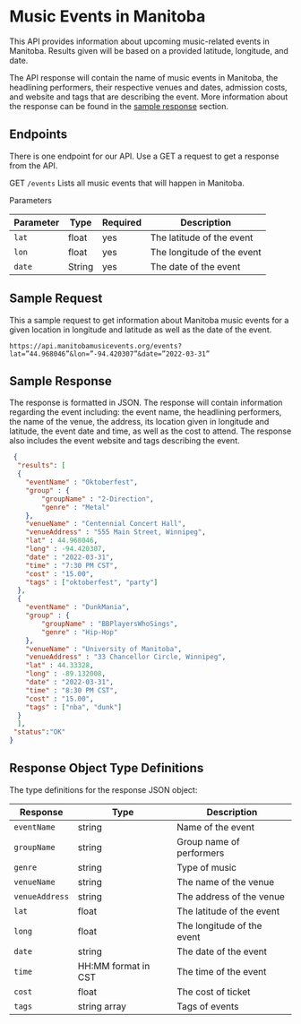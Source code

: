 # Music Events in Manitoba

This API provides information about upcoming music-related events in Manitoba. Results given will be based on a provided latitude, longitude, and date.

The API response will contain the name of music events in Manitoba, the headlining performers, their respective venues and dates, admission costs, and website and tags that are describing the event. More information about the response can be found in the [sample response](https://github.com/qinh3uofm/Group8_A3_P1#sample-response) section.

## Endpoints

There is one endpoint for our API. Use a GET a request to get a response from the API. 

GET `/events` Lists all music events that will happen in Manitoba.

Parameters

|Parameter|Type|Required|Description|
|---|---|---|---|
|`lat`|float|yes|The latitude of the event|
|`lon`|float|yes|The longitude of the event|
|`date`|String|yes|The date of the event|

## Sample Request
This a sample request to get information about Manitoba music events for a given location in longitude and latitude as well as the date of the event.
```
https://api.manitobamusicevents.org/events?lat=”44.968046”&lon=”-94.420307”&date=”2022-03-31”
```
## Sample Response
The response is formatted in JSON. The response will contain information regarding the event including: the event name, the headlining performers, the name of the venue, the address, its location given in longitude and latitude, the event date and time, as well as the cost to attend. The response also includes the event website and tags describing the event.

```json
 {
  "results": [
  {
    "eventName" : "Oktoberfest",
    "group" : {
        "groupName" : "2-Direction",
        "genre" : "Metal"
    },
    "venueName" : "Centennial Concert Hall",
    "venueAddress" : "555 Main Street, Winnipeg",
    "lat" : 44.968046,
    "long" : -94.420307,
    "date" : "2022-03-31",
    "time" : "7:30 PM CST",
    "cost" : "15.00",
    "tags" : ["oktoberfest", "party"]
  },
  {
    "eventName" : "DunkMania",
    "group" : {
        "groupName" : "BBPlayersWhoSings",
        "genre" : "Hip-Hop"
    },
    "venueName" : "University of Manitoba",
    "venueAddress" : "33 Chancellor Circle, Winnipeg",
    "lat" : 44.33328,
    "long" : -89.132008,
    "date" : "2022-03-31",
    "time" : "8:30 PM CST",
    "cost" : "15.00",
    "tags" : ["nba", "dunk"]
  }
  ],
 "status":"OK"
}


```

## Response Object Type Definitions

The type definitions for the response JSON object:


| Response   |  Type  |          Description                               |
|------------|--------|----------------------------------------------------|
|`eventName` |string|Name of the event|
|`groupName` |string|Group name of performers|
|`genre` |string| Type of music|
| `venueName`       | string | The name of the venue                        |
| `venueAddress` | string | The address of the venue                 |
| `lat`   | float    |The latitude of the event|
| `long`| float | The longitude of the event                       |
| `date`| string | The date of the event                      |
| `time`   | HH:MM format in CST    | The time of the event |
|`cost` |float| The cost of ticket|
|`tags`|  string array | Tags of events|
